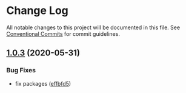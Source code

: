 # Change Log

All notable changes to this project will be documented in this file.
See [Conventional Commits](https://conventionalcommits.org) for commit guidelines.

## [1.0.3](https://github.com/SanderV1992/eslint-config/compare/v1.0.2...v1.0.3) (2020-05-31)


### Bug Fixes

* fix packages ([effbfd5](https://github.com/SanderV1992/eslint-config/commit/effbfd569675285277790c887788ee65cab76e4f))
